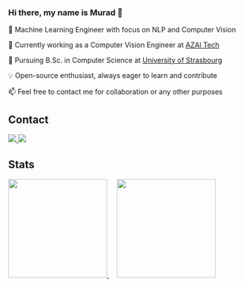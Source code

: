 ### Hi there, my name is Murad 👋

🚀 Machine Learning Engineer with focus on NLP and Computer Vision

🔭 Currently working as a Computer Vision Engineer at [AZAI Tech](https://azai-tech.web.app/)

📖 Pursuing B.Sc. in Computer Science at [University of Strasbourg](https://en.unistra.fr/) 

💡 Open-source enthusiast, always eager to learn and contribute

📫 Feel free to contact me for collaboration or any other purposes


## Contact
<a href="https://www.linkedin.com/in/murad-mustafayev/">
    <img src="https://img.shields.io/badge/-Linkedin-blue?style=flat-square&logo=linkedin">
</a>
<a href="mailto:muradmustafayev03@gmail.com">
    <img src="https://img.shields.io/badge/-Email-red?style=flat-square&logo=gmail&logoColor=white">
</a>

<br/> 

## Stats
<a href="https://github.com/Muradmustafayev-03">
    <img height=200 src="https://github-stats-alpha.vercel.app/api?username=Muradmustafayev-03&cc=171626&tc=FFFF&ic=F24194&bc=FFFF">
</a>
&nbsp; &nbsp;
<a href="https://github-readme-stats.vercel.app/api/top-langs?username=Muradmustafayev-03&size_weight=0.5&count_weight=0.5&count_private=true&layout=donut&theme=radical">
  <img height=200 src="https://github-readme-stats.vercel.app/api/top-langs?username=Muradmustafayev-03&size_weight=0.5&count_weight=0.5&count_private=true&layout=donut&theme=radical"/>
</a>
